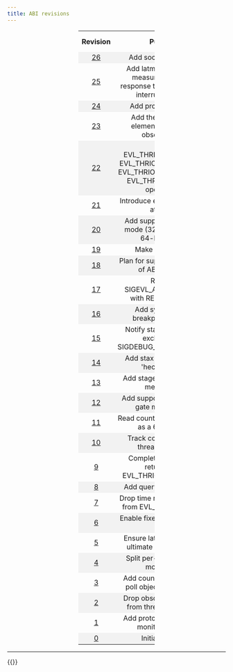 ```yaml
---
title: ABI revisions
---
```


<div>
<style>
#abimap {
       width: 35%;
       margin-left: auto;
       margin-right: auto;
}
#abimap th {
       text-align: center;
}
#abimap td {
       text-align: center;
}
#abimap tr:nth-child(even) {
       background-color: #f2f2f2;
}
</style>

<table id="abimap">
  <col width="5%">
  <col width="90%">
  <col width="5%">
  <tr>
    <th>Revision</th>
    <th>Purpose</th> 
    <th>libevl release</th>
  </tr>
  <tr>
    <td><a href="https://git.xenomai.org/xenomai4/linux-evl/-/commit/41dc88ab524cd32878646d98b57d390e2bcc1198" target="_blank">26</a></td>
    <td>Add socket interface.
    <td><a href="https://git.xenomai.org/xenomai4/libevl/-/tags/r26" target="_blank">r21</a></td>
  </tr>
  <tr>
    <td><a href="https://git.xenomai.org/xenomai4/linux-evl/-/commit/a8aa18f663feaabde73285bad3b000e02e0c2332" target="_blank">25</a></td>
    <td>Add latmus request for measuring in-band response time to synthetic interrupt latency.
    <td><a href="https://git.xenomai.org/xenomai4/libevl/-/tags/r21" target="_blank">r21</a></td>
  </tr>
  <tr>
    <td><a href="https://git.xenomai.org/xenomai4/linux-evl/-/commit/5be4fa6a6900e21" target="_blank">24</a></td>
    <td>Add proxy read side.
    <td><a href="https://git.xenomai.org/xenomai4/libevl/-/tags/r19" target="_blank">r19</a></td>
  </tr>
  <tr>
    <td><a href="https://git.xenomai.org/xenomai4/linux-evl/-/commit/8d05a80bc0d5a94" target="_blank">23</a></td>
    <td>Add the Observable element, and thread observability.
    <td><a href="https://git.xenomai.org/xenomai4/libevl/-/tags/r17" target="_blank">r17</a></td>
  </tr>
  <tr>
    <td><a href="https://git.xenomai.org/xenomai4/linux-evl/-/commit/e19190719052a60" target="_blank">22</a></td>
    <td>Add EVL_THRIOC_UNBLOCK, EVL_THRIOC_DEMOTE and EVL_THRIOC_YIELD, update EVL_THRIOC_*_MODE operations.
    <td><a href="https://git.xenomai.org/xenomai4/libevl/-/tags/r16" target="_blank">r16</a></td>
  </tr>
  <tr>
    <td><a href="https://git.xenomai.org/xenomai4/linux-evl/-/commit/a2ee2abf2986188" target="_blank">21</a></td>
    <td>Introduce element visibility attribute</td>
    <td><a href="https://git.xenomai.org/xenomai4/libevl/-/tags/r15" target="_blank">r15</a></td>
  </tr>
  <tr>
    <td><a href="https://git.xenomai.org/xenomai4/linux-evl/-/commit/7af18f8a38ad68f581cf770819ccb98c29f41586" target="_blank">20</a></td>
    <td>Add support for compat mode (32-bit exec over 64-bit kernel)</td>
    <td><a href="https://git.xenomai.org/xenomai4/libevl/-/tags/r12" target="_blank">r12</a></td>
  </tr>
  <tr>
    <td><a href="https://git.xenomai.org/xenomai4/linux-evl/-/commit/a142e2e027dc" target="_blank">19</a></td>
    <td>Make y2038 safe</td>
    <td><a href="https://git.xenomai.org/xenomai4/libevl/-/tags/r11" target="_blank">r11</a></td>
  </tr>
  <tr>
    <td><a href="https://git.xenomai.org/xenomai4/linux-evl/-/commit/b8351b703ffb" target="_blank">18</a></td>
    <td>Plan for supporting a range of ABI revisions</td>
    <td>-</td>
  </tr>
  <tr>
    <td><a href="https://git.xenomai.org/xenomai4/linux-evl/-/commit/87ee9586fa60" target="_blank">17</a></td>
    <td>Replace SIGEVL_ACTION_HOME with RETUSER event</td>
    <td>-</td>
  </tr>
  <tr>
    <td><a href="https://git.xenomai.org/xenomai4/linux-evl/-/commit/231089ed6028" target="_blank">16</a></td>
    <td>Add synchronous breakpoint support</td>
    <td>-</td>
  </tr>
  <tr>
    <td><a href="https://git.xenomai.org/xenomai4/linux-evl/-/commit/6b8a2319c02d" target="_blank">15</a></td>
    <td>Notify stax-related oob exclusion via SIGDEBUG_STAGE_LOCKED</td>
    <td>-</td>
  </tr>
  <tr>
    <td><a href="https://git.xenomai.org/xenomai4/linux-evl/-/commit/3d4ff940c1d3" target="_blank">14</a></td>
    <td>Add stax test helpers to 'hectic' driver</td>
    <td>-</td>
  </tr>
  <tr>
    <td><a href="https://git.xenomai.org/xenomai4/linux-evl/-/commit/a2ba90db409a" target="_blank">13</a></td>
    <td>Add stage exclusion lock mechanism</td>
    <td>-</td>
  </tr>
  <tr>
    <td><a href="https://git.xenomai.org/xenomai4/linux-evl/-/commit/0b5a64ead6f6" target="_blank">12</a></td>
    <td>Add support for recursive gate monitor lock</td>
    <td>-</td>
  </tr>
  <tr>
    <td><a href="https://git.xenomai.org/xenomai4/linux-evl/-/commit/b7c6e2276983" target="_blank">11</a></td>
    <td>Read count of timer expiries as a 64bit value</td>
    <td>-</td>
  </tr>
  <tr>
    <td><a href="https://git.xenomai.org/xenomai4/linux-evl/-/commit/8245a892b9ec" target="_blank">10</a></td>
    <td>Track count of remote thread wakeups</td>
    <td>-</td>
  </tr>
  <tr>
    <td><a href="https://git.xenomai.org/xenomai4/linux-evl/-/commit/f6f6e58cbaff" target="_blank">9</a></td>
    <td>Complete information returned by EVL_THRIOC_GET_STATE</td>
    <td>-</td>
  </tr>
  <tr>
    <td><a href="https://git.xenomai.org/xenomai4/linux-evl/-/commit/9397204d7484" target="_blank">8</a></td>
    <td>Add query for CPU state</td>
    <td>-</td>
  </tr>
  <tr>
    <td><a href="https://git.xenomai.org/xenomai4/linux-evl/-/commit/c1a5ca6a70e7" target="_blank">7</a></td>
    <td>Drop time remainder return from EVL_CLKIOC_SLEEP</td>
    <td>-</td>
  </tr>
  <tr>
    <td><a href="https://git.xenomai.org/xenomai4/linux-evl/-/commit/bc92ac9d3b90" target="_blank">6</a></td>
    <td>Enable fixed-size writes to proxy</td>
    <td>-</td>
  </tr>
  <tr>
    <td><a href="https://git.xenomai.org/xenomai4/linux-evl/-/commit/d9b664b5ecdb" target="_blank">5</a></td>
    <td>Ensure latmus sends the ultimate bulk of results</td>
    <td>-</td>
  </tr>
  <tr>
    <td><a href="https://git.xenomai.org/xenomai4/linux-evl/-/commit/57ce409e23e6" target="_blank">4</a></td>
    <td>Split per-thread debug mode flags</td>
    <td>-</td>
  </tr>
  <tr>
    <td><a href="https://git.xenomai.org/xenomai4/linux-evl/-/commit/c1417f3dbe4f" target="_blank">3</a></td>
    <td>Add count of referrers to poll object shared state</td>
    <td>-</td>
  </tr>
  <tr>
    <td><a href="https://git.xenomai.org/xenomai4/linux-evl/-/commit/3af3b43bdf20" target="_blank">2</a></td>
    <td>Drop obsolete T_MOVED from thread status bits</td>
    <td>-</td>
  </tr>
  <tr>
    <td><a href="https://git.xenomai.org/xenomai4/linux-evl/-/commit/b81555f4f48b" target="_blank">1</a></td>
    <td>Add protocol specifier to monitor element</td>
    <td>-</td>
  </tr>
  <tr>
    <td><a href="https://git.xenomai.org/xenomai4/linux-evl/-/commit/cfab80b242c4" target="_blank">0</a></td>
    <td>Initial revision</td>
    <td>-</td>
  </tr>
</table>
</div>

---

{{<lastmodified>}}
